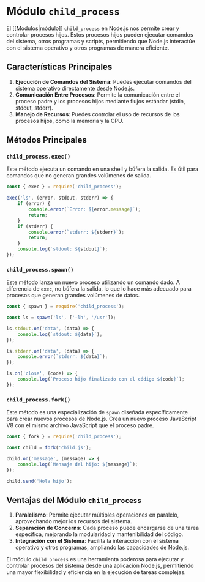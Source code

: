 # Módulo `child_process`

El [[Modulos|módulo]] `child_process` en Node.js nos permite crear y controlar procesos hijos. Estos procesos hijos pueden ejecutar comandos del sistema, otros programas y scripts, permitiendo que Node.js interactúe con el sistema operativo y otros programas de manera eficiente.

## Características Principales

1. **Ejecución de Comandos del Sistema**: Puedes ejecutar comandos del sistema operativo directamente desde Node.js.
2. **Comunicación Entre Procesos**: Permite la comunicación entre el proceso padre y los procesos hijos mediante flujos estándar (stdin, stdout, stderr).
3. **Manejo de Recursos**: Puedes controlar el uso de recursos de los procesos hijos, como la memoria y la CPU.

## Métodos Principales

### `child_process.exec()`

Este método ejecuta un comando en una shell y búfera la salida. Es útil para comandos que no generan grandes volúmenes de salida.

```javascript
const { exec } = require('child_process');

exec('ls', (error, stdout, stderr) => {
    if (error) {
        console.error(`Error: ${error.message}`);
        return;
    }
    if (stderr) {
        console.error(`stderr: ${stderr}`);
        return;
    }
    console.log(`stdout: ${stdout}`);
});
```

### `child_process.spawn()`

Este método lanza un nuevo proceso utilizando un comando dado. A diferencia de `exec`, no búfera la salida, lo que lo hace más adecuado para procesos que generan grandes volúmenes de datos.

```javascript
const { spawn } = require('child_process');

const ls = spawn('ls', ['-lh', '/usr']);

ls.stdout.on('data', (data) => {
    console.log(`stdout: ${data}`);
});

ls.stderr.on('data', (data) => {
    console.error(`stderr: ${data}`);
});

ls.on('close', (code) => {
    console.log(`Proceso hijo finalizado con el código ${code}`);
});
```

### `child_process.fork()`

Este método es una especialización de `spawn` diseñada específicamente para crear nuevos procesos de Node.js. Crea un nuevo proceso JavaScript V8 con el mismo archivo JavaScript que el proceso padre.

```javascript
const { fork } = require('child_process');

const child = fork('child.js');

child.on('message', (message) => {
    console.log(`Mensaje del hijo: ${message}`);
});

child.send('Hola hijo');
```

## Ventajas del Módulo `child_process`

1. **Paralelismo**: Permite ejecutar múltiples operaciones en paralelo, aprovechando mejor los recursos del sistema.
2. **Separación de Concerns**: Cada proceso puede encargarse de una tarea específica, mejorando la modularidad y mantenibilidad del código.
3. **Integración con el Sistema**: Facilita la interacción con el sistema operativo y otros programas, ampliando las capacidades de Node.js.

El módulo `child_process` es una herramienta poderosa para ejecutar y controlar procesos del sistema desde una aplicación Node.js, permitiendo una mayor flexibilidad y eficiencia en la ejecución de tareas complejas.